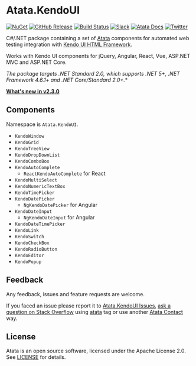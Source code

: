 # Atata.KendoUI

[![NuGet](http://img.shields.io/nuget/v/Atata.KendoUI.svg)](https://www.nuget.org/packages/Atata.KendoUI/)
[![GitHub Release](https://img.shields.io/github/release/atata-framework/atata-kendoui.svg)](https://github.com/atata-framework/atata-kendoui/releases)
[![Build Status](https://dev.azure.com/atata-framework/atata-kendoui/_apis/build/status/atata-kendoui-ci?branchName=main)](https://dev.azure.com/atata-framework/atata-kendoui/_build/latest?definitionId=16&branchName=main)
[![Slack](https://img.shields.io/badge/join-Slack-green.svg?colorB=4EB898)](https://join.slack.com/t/atata-framework/shared_invite/zt-5j3lyln7-WD1ZtMDzXBhPm0yXLDBzbA)
[![Atata Docs](https://img.shields.io/badge/docs-Atata_Framework-orange.svg)](https://atata.io)
[![Twitter](https://img.shields.io/badge/follow-@AtataFramework-blue.svg)](https://twitter.com/AtataFramework)

C#/.NET package containing a set of [Atata](https://github.com/atata-framework/atata) components for automated web testing integration with [Kendo UI HTML Framework](http://www.telerik.com/kendo-ui).

Works with Kendo UI components for jQuery, Angular, React, Vue, ASP.NET MVC and ASP.NET Core.

*The package targets .NET Standard 2.0, which supports .NET 5+, .NET Framework 4.6.1+ and .NET Core/Standard 2.0+.**

**[What's new in v2.3.0](https://atata.io/blog/2024/01/15/atata.kendoui-2.3.0-released/)**

## Components

Namespace is `Atata.KendoUI`.

- `KendoWindow`
- `KendoGrid`
- `KendoTreeView`
- `KendoDropDownList`
- `KendoComboBox`
- `KendoAutoComplete`
  - `ReactKendoAutoComplete` for React
- `KendoMultiSelect`
- `KendoNumericTextBox`
- `KendoTimePicker`
- `KendoDatePicker`
  -  `NgKendoDatePicker` for Angular
- `KendoDateInput`
  - `NgKendoDateInput` for Angular
- `KendoDateTimePicker`
- `KendoLink`
- `KendoSwitch`
- `KendoCheckBox`
- `KendoRadioButton`
- `KendoEditor`
- `KendoPopup`

## Feedback

Any feedback, issues and feature requests are welcome.

If you faced an issue please report it to [Atata.KendoUI Issues](https://github.com/atata-framework/atata-kendoui/issues),
[ask a question on Stack Overflow](https://stackoverflow.com/questions/ask?tags=atata) using [atata](https://stackoverflow.com/questions/tagged/atata) tag
or use another [Atata Contact](https://atata.io/contact/) way.

## License

Atata is an open source software, licensed under the Apache License 2.0.
See [LICENSE](LICENSE) for details.

